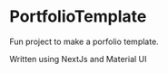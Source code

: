 # PortfolioTemplate

Fun project to make a porfolio template.

Written using NextJs and Material UI
